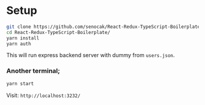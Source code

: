 # Setup

```sh
git clone https://github.com/senocak/React-Redux-TypeScript-Boilerplate.git
cd React-Redux-TypeScript-Boilerplate/
yarn install
yarn auth
```

This will run express backend server with dummy from `users.json`.

### Another terminal;

```sh
yarn start
```

Visit: `http://localhost:3232/`